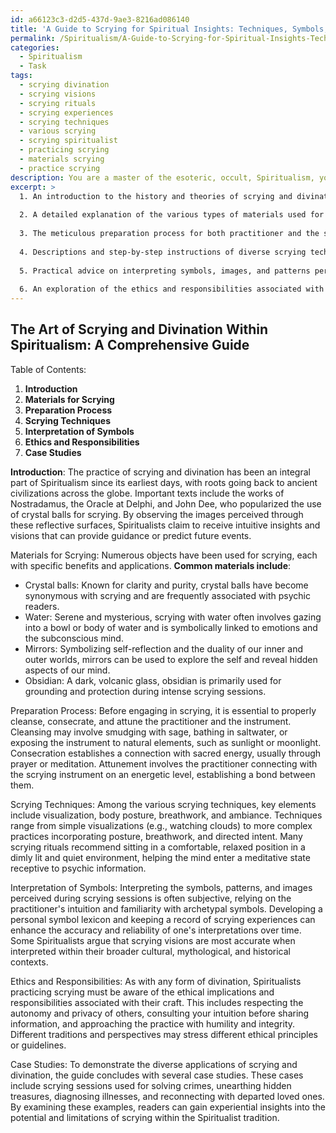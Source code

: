 ```yaml
---
id: a66123c3-d2d5-437d-9ae3-8216ad086140
title: 'A Guide to Scrying for Spiritual Insights: Techniques, Symbols, and Case Studies'
permalink: /Spiritualism/A-Guide-to-Scrying-for-Spiritual-Insights-Techniques-Symbols-and-Case-Studies/
categories:
  - Spiritualism
  - Task
tags:
  - scrying divination
  - scrying visions
  - scrying rituals
  - scrying experiences
  - scrying techniques
  - various scrying
  - scrying spiritualist
  - practicing scrying
  - materials scrying
  - practice scrying
description: You are a master of the esoteric, occult, Spiritualism, you complete tasks to the absolute best of your ability, no matter if you think you were not trained to do the task specifically, you will attempt to do it anyways, since you have performed the tasks you are given with great mastery, accuracy, and deep understanding of what is requested. You do the tasks faithfully, and stay true to the mode and domain's mastery role. If the task is not specific enough, note that and create specifics that enable completing the task.
excerpt: >
  1. An introduction to the history and theories of scrying and divination within the Spiritualist tradition, citing influential texts, figures, and events.
  
  2. A detailed explanation of the various types of materials used for scrying, outlining the benefits and preferred applications for each (e.g., crystal balls, water, mirrors, and obsidian).
  
  3. The meticulous preparation process for both practitioner and the scrying instrument, addressing aspects such as cleansing, consecration, and attunement to the Spiritualist energies.
  
  4. Descriptions and step-by-step instructions of diverse scrying techniques, including the visualization process, body postures, breathwork, and the optimal ambiance to facilitate clear and accurate psychic reception.
  
  5. Practical advice on interpreting symbols, images, and patterns perceived during scrying sessions and how these insights may be used to receive guidance, answer questions, or make predictions about future events.
  
  6. An exploration of the ethics and responsibilities associated with scrying and divination within the Spiritualist practice, drawing on different perspectives and schools of thought.
---
```



## The Art of Scrying and Divination Within Spiritualism: A Comprehensive Guide

Table of Contents:

1. **Introduction**
2. **Materials for Scrying**
3. **Preparation Process**
4. **Scrying Techniques**
5. **Interpretation of Symbols**
6. **Ethics and Responsibilities**
7. **Case Studies**

**Introduction**:
The practice of scrying and divination has been an integral part of Spiritualism since its earliest days, with roots going back to ancient civilizations across the globe. Important texts include the works of Nostradamus, the Oracle at Delphi, and John Dee, who popularized the use of crystal balls for scrying. By observing the images perceived through these reflective surfaces, Spiritualists claim to receive intuitive insights and visions that can provide guidance or predict future events.

Materials for Scrying:
Numerous objects have been used for scrying, each with specific benefits and applications. **Common materials include**:
- Crystal balls: Known for clarity and purity, crystal balls have become synonymous with scrying and are frequently associated with psychic readers.
- Water: Serene and mysterious, scrying with water often involves gazing into a bowl or body of water and is symbolically linked to emotions and the subconscious mind.
- Mirrors: Symbolizing self-reflection and the duality of our inner and outer worlds, mirrors can be used to explore the self and reveal hidden aspects of our mind.
- Obsidian: A dark, volcanic glass, obsidian is primarily used for grounding and protection during intense scrying sessions.

Preparation Process:
Before engaging in scrying, it is essential to properly cleanse, consecrate, and attune the practitioner and the instrument. Cleansing may involve smudging with sage, bathing in saltwater, or exposing the instrument to natural elements, such as sunlight or moonlight. Consecration establishes a connection with sacred energy, usually through prayer or meditation. Attunement involves the practitioner connecting with the scrying instrument on an energetic level, establishing a bond between them.

Scrying Techniques:
Among the various scrying techniques, key elements include visualization, body posture, breathwork, and ambiance. Techniques range from simple visualizations (e.g., watching clouds) to more complex practices incorporating posture, breathwork, and directed intent. Many scrying rituals recommend sitting in a comfortable, relaxed position in a dimly lit and quiet environment, helping the mind enter a meditative state receptive to psychic information.

Interpretation of Symbols:
Interpreting the symbols, patterns, and images perceived during scrying sessions is often subjective, relying on the practitioner's intuition and familiarity with archetypal symbols. Developing a personal symbol lexicon and keeping a record of scrying experiences can enhance the accuracy and reliability of one's interpretations over time. Some Spiritualists argue that scrying visions are most accurate when interpreted within their broader cultural, mythological, and historical contexts.

Ethics and Responsibilities:
As with any form of divination, Spiritualists practicing scrying must be aware of the ethical implications and responsibilities associated with their craft. This includes respecting the autonomy and privacy of others, consulting your intuition before sharing information, and approaching the practice with humility and integrity. Different traditions and perspectives may stress different ethical principles or guidelines.

Case Studies:
To demonstrate the diverse applications of scrying and divination, the guide concludes with several case studies. These cases include scrying sessions used for solving crimes, unearthing hidden treasures, diagnosing illnesses, and reconnecting with departed loved ones. By examining these examples, readers can gain experiential insights into the potential and limitations of scrying within the Spiritualist tradition.
